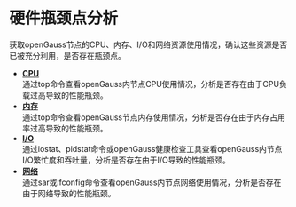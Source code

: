 # 硬件瓶颈点分析<a name="ZH-CN_TOPIC_0289900309"></a>

获取openGauss节点的CPU、内存、I/O和网络资源使用情况，确认这些资源是否已被充分利用，是否存在瓶颈点。

-   **[CPU](CPU.md)**  
通过top命令查看openGauss内节点CPU使用情况，分析是否存在由于CPU负载过高导致的性能瓶颈。
-   **[内存](内存.md)**  
通过top命令查看openGauss节点内存使用情况，分析是否存在由于内存占用率过高导致的性能瓶颈。
-   **[I/O](I-O.md)**  
通过iostat、pidstat命令或openGauss健康检查工具查看openGauss内节点I/O繁忙度和吞吐量，分析是否存在由于I/O导致的性能瓶颈。
-   **[网络](网络.md)**  
通过sar或ifconfig命令查看openGauss内节点网络使用情况，分析是否存在由于网络导致的性能瓶颈。

